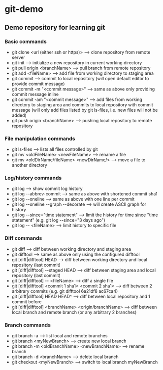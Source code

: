# git-demo
## Demo repository for learning git
### Basic commands
* git clone <url (either ssh or https)> --> clone repository from remote server
* git init --> initialize a new repository in current working directory
* git pull origin \<branchName\> --> pull branch from remote repository
* git add \<fileName\> --> add file from working directory to staging area
* git commit --> commit to local repository (will open default editor to provide commit message)
* git commit -m "\<commit message\>" --> same as above only providing commit message inline
* git commit -am "\<commit message\>" --> add files from working directory to staging area and commits to local repository with commit message (will only add files listed by git ls-files, i.e. new files will not be added)
* git push origin \<branchName\> --> pushing local repository to remote repository

### File manipulation commands
* git ls-files --> lists all files controlled by git
* git mv \<oldFileName\> \<newFileName\> --> rename a file
* git mv \<oldDirName/fileName\> \<newDirName/\> --> move a file to another directory

### Log/history commands
* git log --> show commit log history
* git log --abbrev-commit --> same as above with shortened commit sha1
* git log --oneline --> same as above with one line per commit
* git log --oneline --graph --decorate --> will create ASCII graph for history
* git log --since="time statement" --> limit the history for time since "time statement" (e.g. git log --since="3 days ago")
* git log -- \<fileName\> --> limit history to specific file

### Diff commands
* git diff --> diff between working directory and staging area
* git difftool --> same as above only using the configured difftool
* git [diff|difftool] HEAD --> diff between working directory and local repository (last commit)
* git [diff|difftool] --staged HEAD --> diff between staging area and local repository (last commit)
* git [diff|difftool] -- \<fileName\> --> diff a single file
* git [diff|difftool] \<commit 1 sha1\> \<commit 2 sha1\> --> diff between 2 arbitrary commits (e.g. git difftool 6a21df8 ac67ca4)
* git [diff|difftool] HEAD HEAD^ --> diff between local repository and 1 commit before
* git [diff|difftool] \<branchName\> \<origin/branchName\> --> diff between local branch and remote branch (or any arbitrary 2 branches)

### Branch commands
* git branch -a --> list local and remote branches
* git branch \<myNewBranch\> --> create new local branch
* git branch -m \<oldBranchName\> \<newBranchName\> --> rename branch
* git branch -d \<branchName\> --> delete local branch
* git checkout \<myNewBranch\> --> switch to local branch myNewBranch
